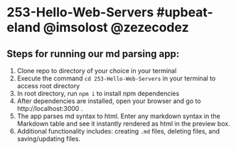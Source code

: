 # 253-Hello-Web-Servers #upbeat-eland @imsolost @zezecodez

## Steps for running our md parsing app:
  1. Clone repo to directory of your choice in your terminal
  2. Execute the command `cd 253-Hello-Web-Servers` in your terminal to access root directory
  3. In root directory, run  `npm i` to install npm dependencies
  4. After dependencies are installed, open your browser and go to  http://localhost:3000 .
  5. The app parses md syntax to html. Enter any markdown syntax in the Markdown table and see it instantly rendered as html in the preview box.
  6. Additional functionality includes: creating `.md` files, deleting files, and saving/updating files. 
